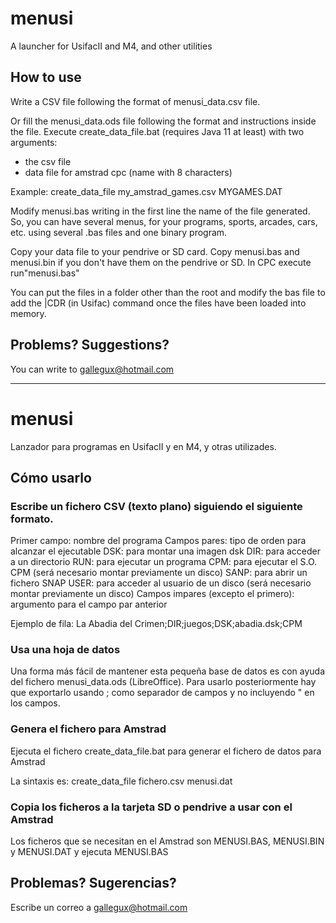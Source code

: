 # menusi
A launcher for UsifacII and M4, and other utilities

## How to use
Write a CSV file following the format of menusi_data.csv file.

Or fill the menusi_data.ods file following the format and instructions inside the file.
Execute create_data_file.bat (requires Java 11 at least) with two arguments:
- the csv file
- data file for amstrad cpc (name with 8 characters)

Example:
create_data_file my_amstrad_games.csv MYGAMES.DAT

Modify menusi.bas writing in the first line the name of the file generated.
So, you can have several menus, for your programs, sports, arcades, cars, etc. using several .bas files and one binary program.

Copy your data file to your pendrive or SD card. Copy menusi.bas and menusi.bin if you don't have them on the pendrive or SD.
In CPC execute run"menusi.bas"

You can put the files in a folder other than the root and modify the bas file to add the |CDR (in Usifac) command once the files have been loaded into memory.

## Problems?  Suggestions?
You can write to gallegux@hotmail.com

-------------------------------------------------------------------

# menusi

Lanzador para programas en UsifacII y en M4, y otras utilizades.

## Cómo usarlo

### Escribe un fichero CSV (texto plano) siguiendo el siguiente formato.

Primer campo: nombre del programa
Campos pares: tipo de orden para alcanzar el ejecutable
  DSK: para montar una imagen dsk
  DIR: para acceder a un directorio
  RUN: para ejecutar un programa
  CPM: para ejecutar el S.O. CPM (será necesario montar previamente un disco)
  SANP: para abrir un fichero SNAP
  USER: para acceder al usuario de un disco (será necesario montar previamente un disco)
Campos impares (excepto el primero): argumento para el campo par anterior

Ejemplo de fila:
  La Abadia del Crimen;DIR;juegos;DSK;abadia.dsk;CPM

### Usa una hoja de datos

Una forma más fácil de mantener esta pequeña base de datos es con ayuda del fichero menusi_data.ods (LibreOffice).
Para usarlo posteriormente hay que exportarlo usando ; como separador de campos y no incluyendo " en los campos.

### Genera el fichero para Amstrad

Ejecuta el fichero create_data_file.bat para generar el fichero de datos para Amstrad

La sintaxis es:  create_data_file  fichero.csv menusi.dat

### Copia los ficheros a la tarjeta SD o pendrive a usar con el Amstrad

Los ficheros que se necesitan en el Amstrad son MENUSI.BAS, MENUSI.BIN y MENUSI.DAT y ejecuta MENUSI.BAS

## Problemas? Sugerencias?

Escribe un correo a gallegux@hotmail.com
